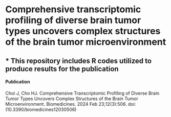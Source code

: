 Comprehensive transcriptomic profiling of diverse brain tumor types uncovers complex structures of the brain tumor microenvironment
=============
## * This repository includes R codes utilized to produce results for the publication 
#### Publication

Choi J, Cho HJ. Comprehensive Transcriptomic Profiling of Diverse Brain Tumor Types Uncovers Complex Structures of the Brain Tumor Microenvironment. Biomedicines. 2024 Feb 23;12(3):506. doi: (10.3390/biomedicines12030506)
